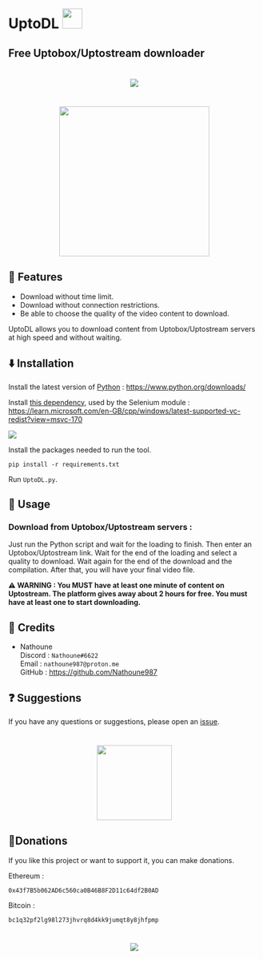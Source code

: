 # UptoDL <img src="https://i.imgur.com/4a9nZ4D.png" width="40">
## Free Uptobox/Uptostream downloader


<h1 align="center">
<a href="https://github.com/Nathoune987/UptoDL"><img src="https://i.imgur.com/aTmDLFW.png"></a>
</h1>

<h1 align="center">
<a href="https://github.com/Nathoune987/UptoDL/archive/refs/heads/main.zip"><img src="https://i.imgur.com/AkmPYPk.png" width="300"></a>
</h1>

## 🚀 Features

- Download without time limit.
- Download without connection restrictions.
- Be able to choose the quality of the video content to download.

UptoDL allows you to download content from Uptobox/Uptostream servers at high speed and without waiting.

## ⬇️ Installation

Install the latest version of [Python](https://www.python.org/downloads/) : https://www.python.org/downloads/

Install [this dependency](https://learn.microsoft.com/en-GB/cpp/windows/latest-supported-vc-redist?view=msvc-170), used by the Selenium module : https://learn.microsoft.com/en-GB/cpp/windows/latest-supported-vc-redist?view=msvc-170

<img src="https://i.imgur.com/dQIeyo4.png">

Install the packages needed to run the tool.

```
pip install -r requirements.txt
```

Run `UptoDL.py`.


## 🧪 Usage

### Download from Uptobox/Uptostream servers :

Just run the Python script and wait for the loading to finish. Then enter an Uptobox/Uptostream link. Wait for the end of the loading and select a quality to download. Wait again for the end of the download and the compilation. After that, you will have your final video file.

**⚠️ WARNING : You MUST have at least one minute of content on Uptostream. The platform gives away about 2 hours for free. You must have at least one to start downloading.**


## 🔧 Credits

- Nathoune<br>
    Discord : `Nathoune#6622`<br>
    Email : `nathoune987@proton.me`<br>
    GitHub : https://github.com/Nathoune987


## ❓ Suggestions

If you have any questions or suggestions, please open an [issue](https://github.com/Nathoune987/UptoDL/issues). 
<h1 align="center">
<img src="https://i.imgur.com/PBtR0wF.png" width=150>
</h1>

## 💸Donations

If you like this project or want to support it, you can make donations.

Ethereum : 
```
0x43f7B5b062AD6c560ca0B46B8F2D11c64df2B0AD
```
Bitcoin :
```
bc1q32pf2lg98l273jhvrq8d4kk9jumqt8y8jhfpmp
```

<h1 align="center">
<a href="https://github.com/Nathoune987/UptoDL"><img src="https://i.imgur.com/kEVhT09.png"></a>
</h1>
